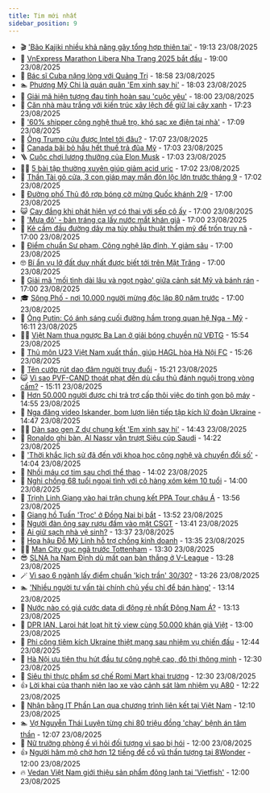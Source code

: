 ```yaml
---
title: Tim mới nhất
sidebar_position: 9
---
```


<!-- vnexpress-tin-moi-nhat:START -->
- 🎬 [&#39;Bão Kajiki nhiều khả năng gây tổng hợp thiên tai&#39;](https://vnexpress.net/bao-kajiki-nhieu-kha-nang-gay-tong-hop-thien-tai-4930765.html) - 19:13 23/08/2025
- 🐎 [VnExpress Marathon Libera Nha Trang 2025 bắt đầu](https://vnexpress.net/truc-tiep-vnexpress-marathon-nha-trang-2025-4930666.html) - 19:00 23/08/2025
- 🦍 [Bác sĩ Cuba nặng lòng với Quảng Trị](https://vnexpress.net/bac-si-cuba-nang-long-voi-quang-tri-4930675.html) - 18:58 23/08/2025
- 🏊 [Phương Mỹ Chi là quán quân &#39;Em xinh say hi&#39;](https://vnexpress.net/phuong-my-chi-la-quan-quan-em-xinh-say-hi-4930748.html) - 18:03 23/08/2025
- 🎊 [Giải mã hiện tượng đau tinh hoàn sau &#39;cuộc yêu&#39;](https://vnexpress.net/giai-ma-hien-tuong-dau-tinh-hoan-sau-cuoc-yeu-4930480.html) - 18:00 23/08/2025
- 🎃 [Căn nhà màu trắng với kiến trúc xây lệch để giữ lại cây xanh](https://vnexpress.net/can-nha-mau-trang-voi-kien-truc-xay-lech-de-giu-lai-cay-xanh-4930324.html) - 17:23 23/08/2025
- 🧰 [&#39;60% shipper công nghệ thuê trọ, khó sạc xe điện tại nhà&#39;](https://vnexpress.net/60-shipper-cong-nghe-thue-tro-kho-sac-xe-dien-tai-nha-4930476.html) - 17:09 23/08/2025
- 🔭 [Ông Trump cứu được Intel tới đâu?](https://vnexpress.net/ong-trump-cuu-duoc-intel-toi-dau-4930696.html) - 17:07 23/08/2025
- 🫶 [Canada bãi bỏ hầu hết thuế trả đũa Mỹ](https://vnexpress.net/canada-bai-bo-hau-het-thue-tra-dua-my-4930749.html) - 17:03 23/08/2025
- 🪜 [Cuộc chơi lương thưởng của Elon Musk](https://vnexpress.net/cuoc-choi-luong-thuong-cua-elon-musk-4926610.html) - 17:03 23/08/2025
- 👨‍🏫 [5 bài tập thường xuyên giúp giảm acid uric](https://vnexpress.net/5-bai-tap-thuong-xuyen-giup-giam-acid-uric-4930345.html) - 17:02 23/08/2025
- 🎊 [Thần Tài gõ cửa, 3 con giáp may mắn đón lộc lớn trước tháng 9](https://vnexpress.net/van-may-12-con-giap-con-giap-may-man-hom-nay-than-tai-go-cua-3-con-giap-may-man-don-loc-lon-truoc-thang-9-4929719.html) - 17:02 23/08/2025
- 🎊 [Đường phố Thủ đô rợp bóng cờ mừng Quốc khánh 2/9](https://vnexpress.net/duong-pho-thu-do-rop-bong-co-mung-quoc-khanh-2-9-4930755.html) - 17:00 23/08/2025
- 😺 [Cay đắng khi phát hiện vợ có thai với sếp cô ấy](https://vnexpress.net/cay-dang-khi-phat-hien-vo-co-thai-voi-sep-co-ay-4930714.html) - 17:00 23/08/2025
- 🐘 [&#39;Mưa đỏ&#39; - bản tráng ca lấy nước mắt khán giả](https://vnexpress.net/giai-tri/phim/thu-vien-phim/mua-do-830) - 17:00 23/08/2025
- 🌁 [Kẻ cầm đầu đường dây ma túy phẫu thuật thẩm mỹ để trốn truy nã](https://vnexpress.net/ke-cam-dau-duong-day-ma-tuy-phau-thuat-tham-my-de-tron-truy-na-4930706.html) - 17:00 23/08/2025
- 🐲 [Điểm chuẩn Sư phạm, Công nghệ lập đỉnh, Y giảm sâu](https://vnexpress.net/diem-chuan-su-pham-cong-nghe-lap-dinh-y-giam-sau-4930677.html) - 17:00 23/08/2025
- 🤓 [Bí ẩn vụ lở đất duy nhất được biết tới trên Mặt Trăng](https://vnexpress.net/bi-an-vu-lo-dat-duy-nhat-duoc-biet-toi-tren-mat-trang-4930508.html) - 17:00 23/08/2025
- 💪 [Giải mã &#39;mối tình dài lâu và ngọt ngào&#39; giữa cảnh sát Mỹ và bánh rán](https://vnexpress.net/giai-ma-moi-tinh-dai-lau-va-ngot-ngao-giua-canh-sat-my-va-banh-ran-4925369.html) - 17:00 23/08/2025
- 🎓 [Sông Phố - nơi 10.000 người mừng độc lập 80 năm trước](https://vnexpress.net/song-pho-noi-10-000-nguoi-mung-doc-lap-80-nam-truoc-4923486.html) - 17:00 23/08/2025
- 🫣 [Ông Putin: Có ánh sáng cuối đường hầm trong quan hệ Nga - Mỹ](https://vnexpress.net/ong-putin-co-anh-sang-cuoi-duong-ham-trong-quan-he-nga-my-4930753.html) - 16:11 23/08/2025
- 🧑‍💻 [Việt Nam thua ngược Ba Lan ở giải bóng chuyền nữ VĐTG](https://vnexpress.net/viet-nam-thua-nguoc-ba-lan-o-giai-bong-chuyen-nu-vdtg-4930751.html) - 15:54 23/08/2025
- 🐲 [Thủ môn U23 Việt Nam xuất thần, giúp HAGL hòa Hà Nội FC](https://vnexpress.net/thu-mon-u23-viet-nam-xuat-than-giup-hagl-hoa-ha-noi-fc-4930750.html) - 15:26 23/08/2025
- 🌝 [Tên cướp rút dao đâm người truy đuổi](https://vnexpress.net/ten-cuop-rut-dao-dam-nguoi-truy-duoi-4930747.html) - 15:21 23/08/2025
- 😺 [Vì sao PVF-CAND thoát phạt đền dù cầu thủ đánh nguội trong vòng cấm?](https://vnexpress.net/vi-sao-pvf-cand-thoat-phat-den-du-cau-thu-danh-nguoi-trong-vong-cam-4930718.html) - 15:11 23/08/2025
- 🐎 [Hơn 50.000 người được chi trả trợ cấp thôi việc do tinh gọn bộ máy](https://vnexpress.net/hon-50-000-nguoi-duoc-chi-tra-tro-cap-thoi-viec-do-tinh-gon-bo-may-4930737.html) - 14:55 23/08/2025
- 🎡 [Nga đăng video Iskander, bom lượn liên tiếp tập kích lữ đoàn Ukraine](https://vnexpress.net/nga-dang-video-iskander-bom-luon-lien-tiep-tap-kich-lu-doan-ukraine-4930728.html) - 14:47 23/08/2025
- 👨‍🏫 [Dàn sao gen Z dự chung kết &#39;Em xinh say hi&#39;](https://vnexpress.net/dan-sao-gen-z-du-chung-ket-em-xinh-say-hi-4930736.html) - 14:43 23/08/2025
- 🦆 [Ronaldo ghi bàn, Al Nassr vẫn trượt Siêu cúp Saudi](https://vnexpress.net/ronaldo-ghi-ban-al-nassr-van-truot-sieu-cup-saudi-4930738.html) - 14:22 23/08/2025
- 🚦 [&#39;Thời khắc lịch sử đã đến với khoa học công nghệ và chuyển đổi số&#39;](https://vnexpress.net/thoi-khac-lich-su-da-den-voi-khoa-hoc-cong-nghe-va-chuyen-doi-so-4930719.html) - 14:04 23/08/2025
- 💫 [Nhồi máu cơ tim sau chơi thể thao](https://vnexpress.net/nhoi-mau-co-tim-sau-choi-the-thao-4930713.html) - 14:02 23/08/2025
- 🎉 [Nghi chồng 68 tuổi ngoại tình với cô hàng xóm kém 10 tuổi](https://vnexpress.net/nghi-chong-68-tuoi-ngoai-tinh-voi-co-hang-xom-kem-10-tuoi-4930638.html) - 14:00 23/08/2025
- 🌋 [Trịnh Linh Giang vào hai trận chung kết PPA Tour châu Á](https://vnexpress.net/linh-giang-vao-hai-tran-chung-ket-pickleball-chau-a-4930735.html) - 13:56 23/08/2025
- 🤖 [Giang hồ Tuấn &#39;Trọc&#39; ở Đồng Nai bị bắt](https://vnexpress.net/giang-ho-tuan-troc-o-dong-nai-bi-bat-4930726.html) - 13:52 23/08/2025
- 🦏 [Người đàn ông say rượu đấm vào mặt CSGT](https://vnexpress.net/nguoi-dan-ong-say-ruou-dam-vao-mat-csgt-4930723.html) - 13:41 23/08/2025
- 🦩 [Ai giữ sạch nhà vệ sinh?](https://vnexpress.net/ai-giu-sach-nha-ve-sinh-4930705.html) - 13:37 23/08/2025
- 👺 [Hoa hậu Đỗ Mỹ Linh hỗ trợ chồng kinh doanh](https://vnexpress.net/hoa-hau-do-my-linh-ho-tro-chong-kinh-doanh-4930632.html) - 13:35 23/08/2025
- 🧑‍🏫 [Man City gục ngã trước Tottenham](https://vnexpress.net/man-city-guc-nga-truoc-tottenham-4930720.html) - 13:30 23/08/2025
- 😎 [SLNA hạ Nam Định dù mất oan bàn thắng ở V-League](https://vnexpress.net/slna-ha-nam-dinh-du-mat-oan-ban-thang-o-v-league-4930727.html) - 13:28 23/08/2025
- 🪄 [Vì sao 6 ngành lấy điểm chuẩn &#39;kịch trần&#39; 30/30?](https://vnexpress.net/vi-sao-6-nganh-lay-diem-chuan-kich-tran-30-30-4930631.html) - 13:26 23/08/2025
- 🏊 [&#39;Nhiều người tư vấn tài chính chủ yếu chỉ để bán hàng&#39;](https://vnexpress.net/nhieu-nguoi-tu-van-tai-chinh-chu-yeu-chi-de-ban-hang-4930701.html) - 13:14 23/08/2025
- 💃 [Nước nào có giá cước data di động rẻ nhất Đông Nam Á?](https://vnexpress.net/nuoc-nao-co-gia-cuoc-data-di-dong-re-nhat-dong-nam-a-4930708.html) - 13:13 23/08/2025
- 🦆 [DPR IAN, Laroi hát loạt hit tỷ view cùng 50.000 khán giả Việt](https://vnexpress.net/dpr-ian-laroi-hat-loat-hit-ty-view-cung-50-000-khan-gia-viet-4930660-tong-thuat.html) - 13:00 23/08/2025
- 🎊 [Phi công tiêm kích Ukraine thiệt mạng sau nhiệm vụ chiến đấu](https://vnexpress.net/phi-cong-tiem-kich-ukraine-thiet-mang-sau-nhiem-vu-chien-dau-4930715.html) - 12:44 23/08/2025
- 👺 [Hà Nội ưu tiên thu hút đầu tư công nghệ cao, đô thị thông minh](https://vnexpress.net/ha-noi-uu-tien-thu-hut-dau-tu-cong-nghe-cao-do-thi-thong-minh-4930567.html) - 12:30 23/08/2025
- 🎡 [Siêu thị thực phẩm sơ chế Romi Mart khai trương](https://vnexpress.net/sieu-thi-thuc-pham-so-che-romi-mart-khai-truong-4930452.html) - 12:30 23/08/2025
- 👍 [Lời khai của thanh niên lao xe vào cảnh sát làm nhiệm vụ A80](https://vnexpress.net/loi-khai-cua-thanh-nien-lao-xe-vao-canh-sat-lam-nhiem-vu-a80-4930692.html) - 12:22 23/08/2025
- 🐎 [Nhận bằng IT Phần Lan qua chương trình liên kết tại Việt Nam](https://vnexpress.net/nhan-bang-it-phan-lan-qua-chuong-trinh-lien-ket-tai-viet-nam-4930717.html) - 12:10 23/08/2025
- 🏊 [Vợ Nguyễn Thái Luyện từng chi 80 triệu đồng &#39;chạy&#39; bệnh án tâm thần](https://vnexpress.net/vo-nguyen-thai-luyen-tung-chi-80-trieu-dong-chay-benh-an-tam-than-4930676.html) - 12:07 23/08/2025
- 🦩 [Nữ trưởng phòng ế vì hỏi đối tượng vì sao bị hói](https://vnexpress.net/nu-truong-phong-e-vi-hoi-doi-tuong-vi-sao-bi-hoi-4930670.html) - 12:00 23/08/2025
- 👍 [Người hâm mộ chờ hơn 12 tiếng để cổ vũ thần tượng tại 8Wonder](https://vnexpress.net/nguoi-ham-mo-cho-hon-12-tieng-de-co-vu-than-tuong-tai-8wonder-4930695.html) - 12:00 23/08/2025
- 🔥 [Vedan Việt Nam giới thiệu sản phẩm đông lạnh tại &#39;Vietfish&#39;](https://vnexpress.net/vedan-viet-nam-gioi-thieu-san-pham-dong-lanh-tai-vietfish-4930656.html) - 12:00 23/08/2025<!-- vnexpress-tin-moi-nhat:END -->
